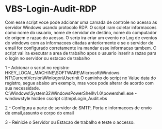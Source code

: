 # VBS-Login-Audit-RDP
Com esse script voce pode adcionar uma camada de controle no acesso as servidor Windows usando protocolo RDP. O script iram coletar informacoes como nome do usuario, nome de servidor de destino, nome do computador de origem e razao do acesso. O scrip ira criar um evento no Log de eventos do windows com as informacoes citadas anteriormente e se o servidor de email for configurado corretamente ira mandar esse informacao tambem.
O script vai ira executar a area de trabalho apos o usuario inserir a razao para o login no servidor ou estacao de trabalho


1 - Adcionar o script no registro: HKEY_LOCAL_MACHINE\SOFTWARE\Microsoft\Windows NT\CurrentVersion\Winlogon\Userinit
    O caminho do script no Value data do registro, segue abaixo um exemplo, mas voce pode alterar de acordo com sua necessidade.
    C:\Windows\System32\WindowsPowerShell\v1.0\powershell.exe -windowstyle hidden cscript c:\tmp\Login_Audit.vbs

2 - Configura a parte de servidor de SMTP, Porta e informacoes de envio de email,assunto e corpo do email

3 - Reinicie o Servidor ou Estacao de trabalho e teste o accesso.

